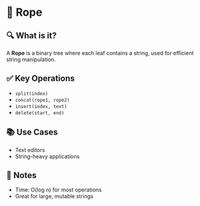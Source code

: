 # 🧶 Rope

## 🔍 What is it?
A **Rope** is a binary tree where each leaf contains a string, used for efficient string manipulation.

## ✅ Key Operations
- `split(index)`
- `concat(rope1, rope2)`
- `insert(index, text)`
- `delete(start, end)`

## 📚 Use Cases
- Text editors
- String-heavy applications

## 📝 Notes
- Time: O(log n) for most operations
- Great for large, mutable strings

